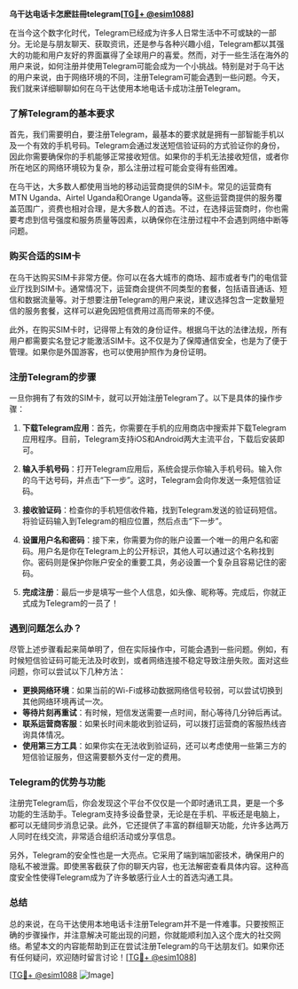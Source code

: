 **乌干达电话卡怎麽註冊telegram[[TG💪+ @esim1088](https://t.me/s/esim1088)]**

在当今这个数字化时代，Telegram已经成为许多人日常生活中不可或缺的一部分。无论是与朋友聊天、获取资讯，还是参与各种兴趣小组，Telegram都以其强大的功能和用户友好的界面赢得了全球用户的喜爱。然而，对于一些生活在海外的用户来说，如何注册并使用Telegram可能会成为一个小挑战。特别是对于乌干达的用户来说，由于网络环境的不同，注册Telegram可能会遇到一些问题。今天，我们就来详细聊聊如何在乌干达使用本地电话卡成功注册Telegram。

### 了解Telegram的基本要求

首先，我们需要明白，要注册Telegram，最基本的要求就是拥有一部智能手机以及一个有效的手机号码。Telegram会通过发送短信验证码的方式验证你的身份，因此你需要确保你的手机能够正常接收短信。如果你的手机无法接收短信，或者你所在地区的网络环境较为复杂，那么注册过程可能会变得有些困难。

在乌干达，大多数人都使用当地的移动运营商提供的SIM卡。常见的运营商有MTN Uganda、Airtel Uganda和Orange Uganda等。这些运营商提供的服务覆盖范围广，资费也相对合理，是大多数人的首选。不过，在选择运营商时，你也需要考虑到信号强度和服务质量等因素，以确保你在注册过程中不会遇到网络中断等问题。

### 购买合适的SIM卡

在乌干达购买SIM卡非常方便。你可以在各大城市的商场、超市或者专门的电信营业厅找到SIM卡。通常情况下，运营商会提供不同类型的套餐，包括语音通话、短信和数据流量等。对于想要注册Telegram的用户来说，建议选择包含一定数量短信的服务套餐，这样可以避免因短信费用过高而带来的不便。

此外，在购买SIM卡时，记得带上有效的身份证件。根据乌干达的法律法规，所有用户都需要实名登记才能激活SIM卡。这不仅是为了保障通信安全，也是为了便于管理。如果你是外国游客，也可以使用护照作为身份证明。

### 注册Telegram的步骤

一旦你拥有了有效的SIM卡，就可以开始注册Telegram了。以下是具体的操作步骤：

1. **下载Telegram应用**：首先，你需要在手机的应用商店中搜索并下载Telegram应用程序。目前，Telegram支持iOS和Android两大主流平台，下载后安装即可。

2. **输入手机号码**：打开Telegram应用后，系统会提示你输入手机号码。输入你的乌干达号码，并点击“下一步”。这时，Telegram会向你发送一条短信验证码。

3. **接收验证码**：检查你的手机短信收件箱，找到Telegram发送的验证码短信。将验证码输入到Telegram的相应位置，然后点击“下一步”。

4. **设置用户名和密码**：接下来，你需要为你的账户设置一个唯一的用户名和密码。用户名是你在Telegram上的公开标识，其他人可以通过这个名称找到你。密码则是保护你账户安全的重要工具，务必设置一个复杂且容易记住的密码。

5. **完成注册**：最后一步是填写一些个人信息，如头像、昵称等。完成后，你就正式成为Telegram的一员了！

### 遇到问题怎么办？

尽管上述步骤看起来简单明了，但在实际操作中，可能会遇到一些问题。例如，有时候短信验证码可能无法及时收到，或者网络连接不稳定导致注册失败。面对这些问题，你可以尝试以下几种方法：

- **更换网络环境**：如果当前的Wi-Fi或移动数据网络信号较弱，可以尝试切换到其他网络环境再试一次。
- **等待片刻再重试**：有时候，短信发送需要一点时间，耐心等待几分钟后再试。
- **联系运营商客服**：如果长时间未能收到验证码，可以拨打运营商的客服热线咨询具体情况。
- **使用第三方工具**：如果你实在无法收到验证码，还可以考虑使用一些第三方的短信验证服务，但这需要额外支付一定的费用。

### Telegram的优势与功能

注册完Telegram后，你会发现这个平台不仅仅是一个即时通讯工具，更是一个多功能的生活助手。Telegram支持多设备登录，无论是在手机、平板还是电脑上，都可以无缝同步消息记录。此外，它还提供了丰富的群组聊天功能，允许多达两万人同时在线交流，非常适合组织活动或分享信息。

另外，Telegram的安全性也是一大亮点。它采用了端到端加密技术，确保用户的隐私不被泄露。即使黑客截获了你的聊天内容，也无法解密查看具体内容。这种高度安全性使得Telegram成为了许多敏感行业人士的首选沟通工具。

### 总结

总的来说，在乌干达使用本地电话卡注册Telegram并不是一件难事。只要按照正确的步骤操作，并注意解决可能出现的问题，你就能顺利加入这个庞大的社交网络。希望本文的内容能帮助到正在尝试注册Telegram的乌干达朋友们。如果你还有任何疑问，欢迎随时留言讨论！[[TG💪+ @esim1088](https://t.me/s/esim1088)]

[[TG💪+ @esim1088](https://t.me/s/esim1088) ![Image](https://i.postimg.cc/4NQfJmqS/Snipaste-2025-05-13-00-14-12.png)]